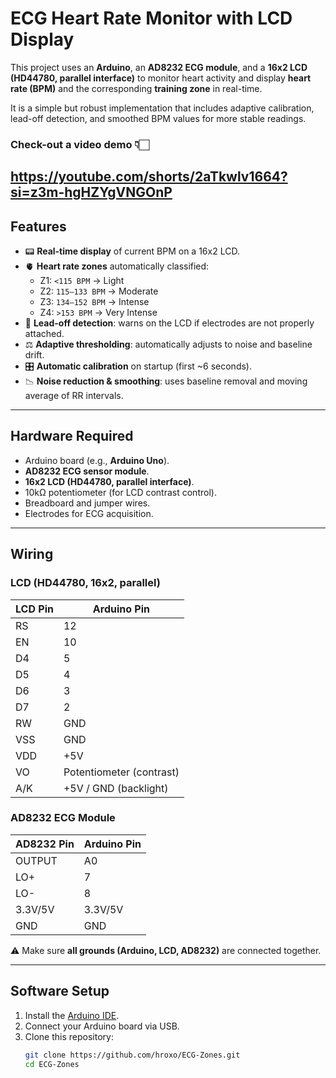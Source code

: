 # ECG Heart Rate Monitor with LCD Display

This project uses an **Arduino**, an **AD8232 ECG module**, and a **16x2 LCD (HD44780, parallel interface)** to monitor heart activity and display **heart rate (BPM)** and the corresponding **training zone** in real-time.

It is a simple but robust implementation that includes adaptive calibration, lead-off detection, and smoothed BPM values for more stable readings.

### Check-out a video demo 👇🏻

https://youtube.com/shorts/2aTkwlv1664?si=z3m-hgHZYgVNGOnP
---

## Features

- 📟 **Real-time display** of current BPM on a 16x2 LCD.  
- 🫀 **Heart rate zones** automatically classified:  
  - Z1: `<115 BPM` → Light  
  - Z2: `115–133 BPM` → Moderate  
  - Z3: `134–152 BPM` → Intense  
  - Z4: `>153 BPM` → Very Intense  
- 🔌 **Lead-off detection**: warns on the LCD if electrodes are not properly attached.  
- ⚖️ **Adaptive thresholding**: automatically adjusts to noise and baseline drift.  
- 🎛 **Automatic calibration** on startup (first ~6 seconds).  
- 📉 **Noise reduction & smoothing**: uses baseline removal and moving average of RR intervals.

---

## Hardware Required

- Arduino board (e.g., **Arduino Uno**).  
- **AD8232 ECG sensor module**.  
- **16x2 LCD (HD44780, parallel interface)**.  
- 10kΩ potentiometer (for LCD contrast control).  
- Breadboard and jumper wires.  
- Electrodes for ECG acquisition.  

---

## Wiring

### LCD (HD44780, 16x2, parallel)

| LCD Pin | Arduino Pin |
|---------|-------------|
| RS      | 12          |
| EN      | 10          |
| D4      | 5           |
| D5      | 4           |
| D6      | 3           |
| D7      | 2           |
| RW      | GND         |
| VSS     | GND         |
| VDD     | +5V         |
| VO      | Potentiometer (contrast) |
| A/K     | +5V / GND (backlight) |

### AD8232 ECG Module

| AD8232 Pin | Arduino Pin |
|------------|-------------|
| OUTPUT     | A0          |
| LO+        | 7           |
| LO-        | 8           |
| 3.3V/5V    | 3.3V/5V     |
| GND        | GND         |

⚠️ Make sure **all grounds (Arduino, LCD, AD8232)** are connected together.

---

## Software Setup

1. Install the [Arduino IDE](https://www.arduino.cc/en/software).  
2. Connect your Arduino board via USB.  
3. Clone this repository:  
   ```bash
   git clone https://github.com/hroxo/ECG-Zones.git
   cd ECG-Zones
